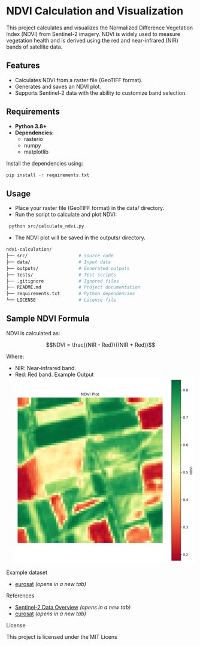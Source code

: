 # NDVI Calculation and Visualization

This project calculates and visualizes the Normalized Difference Vegetation Index (NDVI) from Sentinel-2 imagery. NDVI is widely used to measure vegetation health and is derived using the red and near-infrared (NIR) bands of satellite data.

## Features
- Calculates NDVI from a raster file (GeoTIFF format).
- Generates and saves an NDVI plot.
- Supports Sentinel-2 data with the ability to customize band selection.

## Requirements
- **Python 3.8+**
- **Dependencies**:
  - rasterio
  - numpy
  - matplotlib

Install the dependencies using:
```bash
pip install -r requirements.txt
```

## Usage
 - Place your raster file (GeoTIFF format) in the data/ directory.
 - Run the script to calculate and plot NDVI:
```bash
 python src/calculate_ndvi.py
```

- The NDVI plot will be saved in the outputs/ directory.

```bash
ndvi-calculation/
├── src/                   # Source code
├── data/                  # Input data
├── outputs/               # Generated outputs
├── tests/                 # Test scripts
├── .gitignore             # Ignored files
├── README.md              # Project documentation
├── requirements.txt       # Python dependencies
└── LICENSE                # License file
```

## Sample NDVI Formula
NDVI is calculated as:

$$NDVI = \frac{(NIR - Red)}{(NIR + Red)}$$

Where:

 - NIR: Near-infrared band.
 - Red: Red band.
Example Output
![NDVI Plot](outputs/ndvi_plot.png "NDVI Plot")

Example dataset
- [eurosat](https://zenodo.org/records/7711810#.ZAm3k-zMKEA) _(opens in a new tab)_

References
 - [Sentinel-2 Data Overview](https://dataspace.copernicus.eu/explore-data/data-collections/sentinel-data/sentinel-2) _(opens in a new tab)_
 - [eurosat](https://zenodo.org/records/7711810#.ZAm3k-zMKEA) _(opens in a new tab)_


License

This project is licensed under the MIT Licens